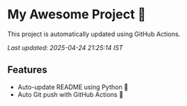 # My Awesome Project 🚀

This project is automatically updated using GitHub Actions.

_Last updated: 2025-04-24 21:25:14 IST_

## Features
- Auto-update README using Python 🐍
- Auto Git push with GitHub Actions 🤖
